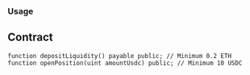 ### Usage

## Contract

```solidity
function depositLiquidity() payable public; // Minimum 0.2 ETH
function openPosition(uint amountUsdc) public; // Minimum 10 USDC
```